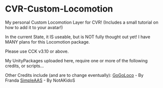 # CVR-Custom-Locomotion
My personal Custom Locomotion Layer for CVR! (Includes a small tutorial on how to add it to your avatar!)

In the current State, it IS useable, but is NOT fully thought out yet! I have MANY plans for this Locomotion package.

Please use CCK v3.10 or above.


My UnityPackages uploaded here, require one or more of the following credits, or scripts...

Other Credits include (and are to change eventually):
[GoGoLoco](https://github.com/Franada/goloco) - By Franda
[SimpleAAS](https://github.com/NotAKidoS/SimpleAAS) - By NotAKidoS
